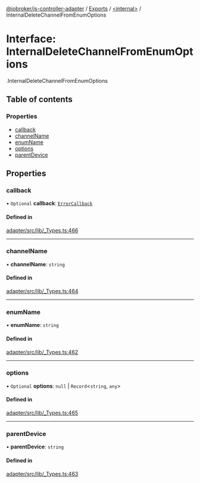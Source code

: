 [@iobroker/js-controller-adapter](../README.md) / [Exports](../modules.md) / [<internal\>](../modules/internal_.md) / InternalDeleteChannelFromEnumOptions

# Interface: InternalDeleteChannelFromEnumOptions

[<internal>](../modules/internal_.md).InternalDeleteChannelFromEnumOptions

## Table of contents

### Properties

- [callback](internal_.InternalDeleteChannelFromEnumOptions.md#callback)
- [channelName](internal_.InternalDeleteChannelFromEnumOptions.md#channelname)
- [enumName](internal_.InternalDeleteChannelFromEnumOptions.md#enumname)
- [options](internal_.InternalDeleteChannelFromEnumOptions.md#options)
- [parentDevice](internal_.InternalDeleteChannelFromEnumOptions.md#parentdevice)

## Properties

### callback

• `Optional` **callback**: [`ErrorCallback`](../modules/internal_.md#errorcallback)

#### Defined in

[adapter/src/lib/_Types.ts:466](https://github.com/ioBroker/ioBroker.js-controller/blob/c590b2a5/packages/adapter/src/lib/_Types.ts#L466)

___

### channelName

• **channelName**: `string`

#### Defined in

[adapter/src/lib/_Types.ts:464](https://github.com/ioBroker/ioBroker.js-controller/blob/c590b2a5/packages/adapter/src/lib/_Types.ts#L464)

___

### enumName

• **enumName**: `string`

#### Defined in

[adapter/src/lib/_Types.ts:462](https://github.com/ioBroker/ioBroker.js-controller/blob/c590b2a5/packages/adapter/src/lib/_Types.ts#L462)

___

### options

• `Optional` **options**: ``null`` \| `Record`<`string`, `any`\>

#### Defined in

[adapter/src/lib/_Types.ts:465](https://github.com/ioBroker/ioBroker.js-controller/blob/c590b2a5/packages/adapter/src/lib/_Types.ts#L465)

___

### parentDevice

• **parentDevice**: `string`

#### Defined in

[adapter/src/lib/_Types.ts:463](https://github.com/ioBroker/ioBroker.js-controller/blob/c590b2a5/packages/adapter/src/lib/_Types.ts#L463)
